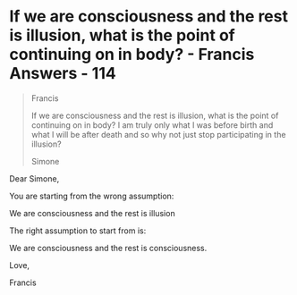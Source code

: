 # If we are consciousness and the rest is illusion, what is the point of continuing on in body? - Francis Answers - 114

>Francis
>
>If we are consciousness and the rest is illusion, what is the point of continuing on in body? I am truly only what I was before birth and what I will be after death and so why not just stop participating in the illusion?
>
>Simone

Dear Simone,

You are starting from the wrong assumption:

We are consciousness and the rest is illusion

The right assumption to start from is:

We are consciousness and the rest is consciousness.

Love,

Francis